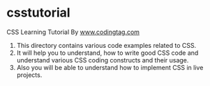 # csstutorial
CSS Learning Tutorial By www.codingtag.com
1. This directory contains various code examples related to CSS. 
2. It will help you to understand, how to write good CSS code and understand various CSS coding constructs and their usage.
3. Also you will be able to understand how to implement CSS in live projects.

